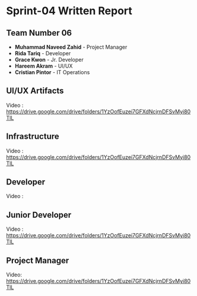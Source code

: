# Sprint-04 Written Report

## Team Number 06

* **Muhammad Naveed Zahid** - Project Manager
* **Rida Tariq** - Developer
* **Grace Kwon** - Jr. Developer
* **Hareem Akram** - UI/UX
* **Cristian Pintor** - IT Operations

## UI/UX Artifacts
Video : https://drive.google.com/drive/folders/1YzOofEuzei7GFXdNcjrnDFSvMyi80TlL

## Infrastructure

Video : https://drive.google.com/drive/folders/1YzOofEuzei7GFXdNcjrnDFSvMyi80TlL



## Developer
Video :



## Junior Developer
Video : https://drive.google.com/drive/folders/1YzOofEuzei7GFXdNcjrnDFSvMyi80TlL


## Project Manager
Video: https://drive.google.com/drive/folders/1YzOofEuzei7GFXdNcjrnDFSvMyi80TlL
